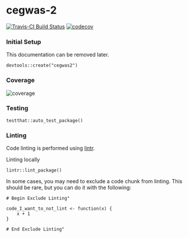 # cegwas-2

[![Travis-CI Build Status](https://travis-ci.org/AndersenLab/cegwas2.svg?branch=master)](https://travis-ci.org/AndersenLab/cegwas2)
[![codecov](https://codecov.io/gh/AndersenLab/cegwas2/branch/master/graph/badge.svg)](https://codecov.io/gh/AndersenLab/cegwas2)

### Initial Setup

This documentation can be removed later.

```
devtools::create("cegwas2")
```

### Coverage

![coverage](https://codecov.io/gh/AndersenLab/cegwas2/commit/111aa38cd0f4a5010ef4334ea29761e83aeac3b6/graphs/tree.svg)


### Testing

```
testthat::auto_test_package()
```


### Linting

Code linting is performed using [lintr](https://github.com/jimhester/lintr). 

Linting locally

```
lintr::lint_package()
```

In some cases, you may need to exclude a code chunk from linting.
This should be rare, but you can do it with the following:

```
# Begin Exclude Linting"

code_I_want_to_not_lint <- function(x) {
    x + 1
}

# End Exclude Linting"
```

